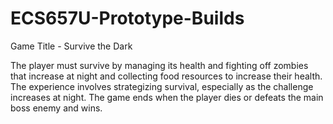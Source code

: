 # ECS657U-Prototype-Builds
Game Title - Survive the Dark

The player must survive by managing its health and fighting off zombies that increase at night and collecting food resources to increase their health. The experience involves strategizing survival, especially as the challenge increases at night. The game ends when the player dies or defeats the main boss enemy and wins.
